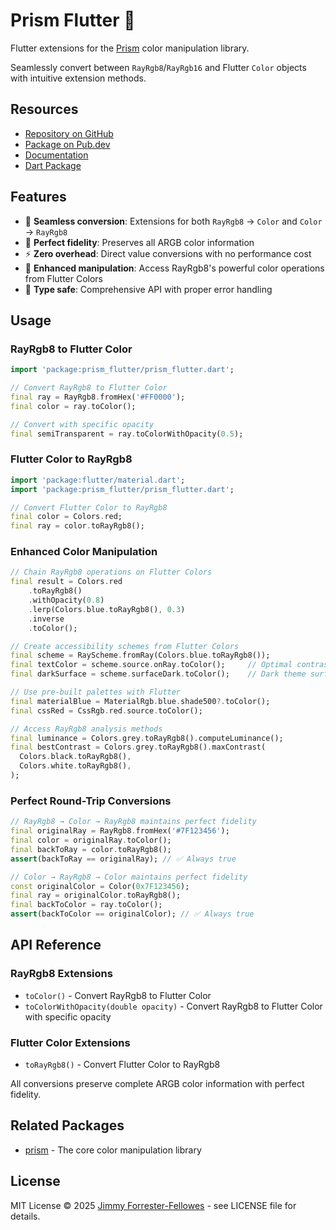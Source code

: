 # Prism Flutter 🌈

Flutter extensions for the [Prism](https://pub.dev/packages/prism) color manipulation library.

Seamlessly convert between `RayRgb8`/`RayRgb16` and Flutter `Color` objects with intuitive extension methods.

## Resources

- [Repository on GitHub](https://github.com/jimmyff/prism/tree/main/packages/prism_flutter)
- [Package on Pub.dev](https://pub.dev/packages/prism_flutter)
- [Documentation](https://pub.dev/documentation/prism_flutter/latest/)
- [Dart Package](https://pub.dev/packages/prism)

## Features

- 🔄 **Seamless conversion**: Extensions for both `RayRgb8` → `Color` and `Color` → `RayRgb8`
- 🎨 **Perfect fidelity**: Preserves all ARGB color information
- ⚡ **Zero overhead**: Direct value conversions with no performance cost
- 🔧 **Enhanced manipulation**: Access RayRgb8's powerful color operations from Flutter Colors
- 🎯 **Type safe**: Comprehensive API with proper error handling


## Usage

### RayRgb8 to Flutter Color

```dart
import 'package:prism_flutter/prism_flutter.dart';

// Convert RayRgb8 to Flutter Color
final ray = RayRgb8.fromHex('#FF0000');
final color = ray.toColor();

// Convert with specific opacity
final semiTransparent = ray.toColorWithOpacity(0.5);
```

### Flutter Color to RayRgb8

```dart
import 'package:flutter/material.dart';
import 'package:prism_flutter/prism_flutter.dart';

// Convert Flutter Color to RayRgb8
final color = Colors.red;
final ray = color.toRayRgb8();

```

### Enhanced Color Manipulation

```dart
// Chain RayRgb8 operations on Flutter Colors
final result = Colors.red
    .toRayRgb8()
    .withOpacity(0.8)
    .lerp(Colors.blue.toRayRgb8(), 0.3)
    .inverse
    .toColor();

// Create accessibility schemes from Flutter Colors
final scheme = RayScheme.fromRay(Colors.blue.toRayRgb8());
final textColor = scheme.source.onRay.toColor();     // Optimal contrast
final darkSurface = scheme.surfaceDark.toColor();    // Dark theme surface

// Use pre-built palettes with Flutter
final materialBlue = MaterialRgb.blue.shade500?.toColor();
final cssRed = CssRgb.red.source.toColor();

// Access RayRgb8 analysis methods
final luminance = Colors.grey.toRayRgb8().computeLuminance();
final bestContrast = Colors.grey.toRayRgb8().maxContrast(
  Colors.black.toRayRgb8(),
  Colors.white.toRayRgb8(),
);
```

### Perfect Round-Trip Conversions

```dart
// RayRgb8 → Color → RayRgb8 maintains perfect fidelity
final originalRay = RayRgb8.fromHex('#7F123456');
final color = originalRay.toColor();
final backToRay = color.toRayRgb8();
assert(backToRay == originalRay); // ✅ Always true

// Color → RayRgb8 → Color maintains perfect fidelity
const originalColor = Color(0x7F123456);
final ray = originalColor.toRayRgb8();
final backToColor = ray.toColor();
assert(backToColor == originalColor); // ✅ Always true
```

## API Reference

### RayRgb8 Extensions

- `toColor()` - Convert RayRgb8 to Flutter Color
- `toColorWithOpacity(double opacity)` - Convert RayRgb8 to Flutter Color with specific opacity

### Flutter Color Extensions

- `toRayRgb8()` - Convert Flutter Color to RayRgb8


All conversions preserve complete ARGB color information with perfect fidelity.

## Related Packages

- [prism](https://pub.dev/packages/prism) - The core color manipulation library

## License

MIT License © 2025 [Jimmy Forrester-Fellowes](https://github.com/jimmyff) - see LICENSE file for details.
